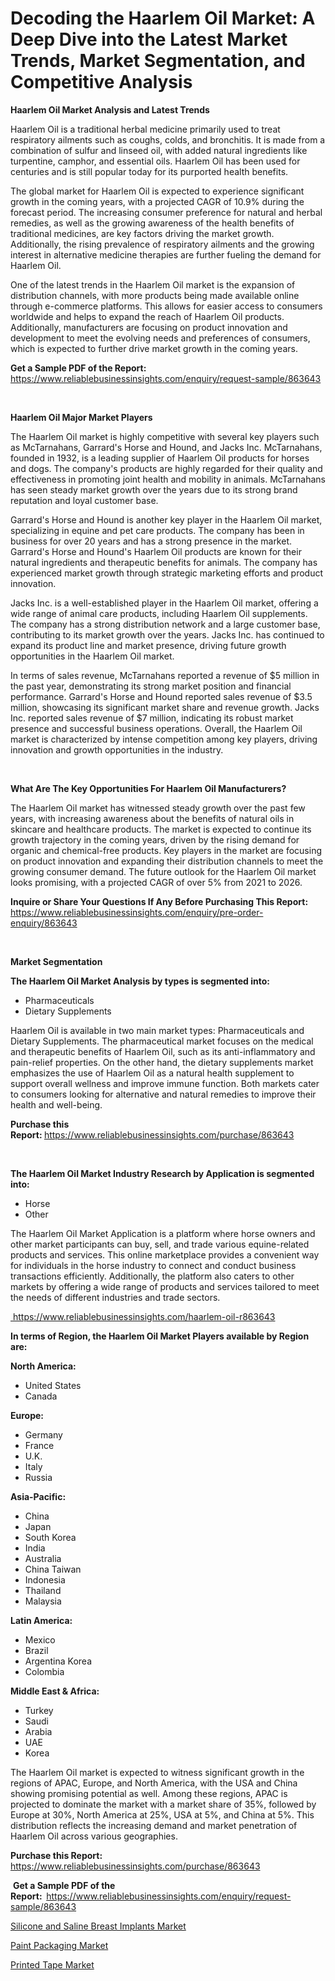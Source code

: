 <p><h1>Decoding the Haarlem Oil Market: A Deep Dive into the Latest Market Trends, Market Segmentation, and Competitive Analysis</h1></p><p><strong>Haarlem Oil Market Analysis and Latest Trends</strong></p>
<p><p>Haarlem Oil is a traditional herbal medicine primarily used to treat respiratory ailments such as coughs, colds, and bronchitis. It is made from a combination of sulfur and linseed oil, with added natural ingredients like turpentine, camphor, and essential oils. Haarlem Oil has been used for centuries and is still popular today for its purported health benefits.</p><p>The global market for Haarlem Oil is expected to experience significant growth in the coming years, with a projected CAGR of 10.9% during the forecast period. The increasing consumer preference for natural and herbal remedies, as well as the growing awareness of the health benefits of traditional medicines, are key factors driving the market growth. Additionally, the rising prevalence of respiratory ailments and the growing interest in alternative medicine therapies are further fueling the demand for Haarlem Oil.</p><p>One of the latest trends in the Haarlem Oil market is the expansion of distribution channels, with more products being made available online through e-commerce platforms. This allows for easier access to consumers worldwide and helps to expand the reach of Haarlem Oil products. Additionally, manufacturers are focusing on product innovation and development to meet the evolving needs and preferences of consumers, which is expected to further drive market growth in the coming years.</p></p>
<p><strong>Get a Sample PDF of the Report:&nbsp;</strong> <a href="https://www.reliablebusinessinsights.com/enquiry/request-sample/863643">https://www.reliablebusinessinsights.com/enquiry/request-sample/863643</a></p>
<p>&nbsp;</p>
<p><strong>Haarlem Oil Major Market Players</strong></p>
<p><p>The Haarlem Oil market is highly competitive with several key players such as McTarnahans, Garrard's Horse and Hound, and Jacks Inc. McTarnahans, founded in 1932, is a leading supplier of Haarlem Oil products for horses and dogs. The company's products are highly regarded for their quality and effectiveness in promoting joint health and mobility in animals. McTarnahans has seen steady market growth over the years due to its strong brand reputation and loyal customer base.</p><p>Garrard's Horse and Hound is another key player in the Haarlem Oil market, specializing in equine and pet care products. The company has been in business for over 20 years and has a strong presence in the market. Garrard's Horse and Hound's Haarlem Oil products are known for their natural ingredients and therapeutic benefits for animals. The company has experienced market growth through strategic marketing efforts and product innovation.</p><p>Jacks Inc. is a well-established player in the Haarlem Oil market, offering a wide range of animal care products, including Haarlem Oil supplements. The company has a strong distribution network and a large customer base, contributing to its market growth over the years. Jacks Inc. has continued to expand its product line and market presence, driving future growth opportunities in the Haarlem Oil market.</p><p>In terms of sales revenue, McTarnahans reported a revenue of $5 million in the past year, demonstrating its strong market position and financial performance. Garrard's Horse and Hound reported sales revenue of $3.5 million, showcasing its significant market share and revenue growth. Jacks Inc. reported sales revenue of $7 million, indicating its robust market presence and successful business operations. Overall, the Haarlem Oil market is characterized by intense competition among key players, driving innovation and growth opportunities in the industry.</p></p>
<p>&nbsp;</p>
<p><strong>What Are The Key Opportunities For Haarlem Oil Manufacturers?</strong></p>
<p><p>The Haarlem Oil market has witnessed steady growth over the past few years, with increasing awareness about the benefits of natural oils in skincare and healthcare products. The market is expected to continue its growth trajectory in the coming years, driven by the rising demand for organic and chemical-free products. Key players in the market are focusing on product innovation and expanding their distribution channels to meet the growing consumer demand. The future outlook for the Haarlem Oil market looks promising, with a projected CAGR of over 5% from 2021 to 2026.</p></p>
<p><strong>Inquire or Share Your Questions If Any Before Purchasing This Report:</strong> <a href="https://www.reliablebusinessinsights.com/enquiry/pre-order-enquiry/863643">https://www.reliablebusinessinsights.com/enquiry/pre-order-enquiry/863643</a></p>
<p>&nbsp;</p>
<p><strong>Market Segmentation</strong></p>
<p><strong>The Haarlem Oil Market Analysis by types is segmented into:</strong></p>
<p><ul><li>Pharmaceuticals</li><li>Dietary Supplements</li></ul></p>
<p><p>Haarlem Oil is available in two main market types: Pharmaceuticals and Dietary Supplements. The pharmaceutical market focuses on the medical and therapeutic benefits of Haarlem Oil, such as its anti-inflammatory and pain-relief properties. On the other hand, the dietary supplements market emphasizes the use of Haarlem Oil as a natural health supplement to support overall wellness and improve immune function. Both markets cater to consumers looking for alternative and natural remedies to improve their health and well-being.</p></p>
<p><strong>Purchase this Report:&nbsp;</strong><a href="https://www.reliablebusinessinsights.com/purchase/863643">https://www.reliablebusinessinsights.com/purchase/863643</a></p>
<p>&nbsp;</p>
<p><strong>The Haarlem Oil Market Industry Research by Application is segmented into:</strong></p>
<p><ul><li>Horse</li><li>Other</li></ul></p>
<p><p>The Haarlem Oil Market Application is a platform where horse owners and other market participants can buy, sell, and trade various equine-related products and services. This online marketplace provides a convenient way for individuals in the horse industry to connect and conduct business transactions efficiently. Additionally, the platform also caters to other markets by offering a wide range of products and services tailored to meet the needs of different industries and trade sectors.</p></p>
<p><a href="https://www.reliablebusinessinsights.com/haarlem-oil-r863643">&nbsp;https://www.reliablebusinessinsights.com/haarlem-oil-r863643</a></p>
<p><strong>In terms of Region, the Haarlem Oil Market Players available by Region are:</strong></p>
<p>
    <p> <strong> North America: </strong>
        <ul>
            <li>United States</li>
            <li>Canada</li>
        </ul>
        </p> 
    <p> <strong> Europe: </strong>
        <ul>
            <li>Germany</li>
            <li>France</li>
            <li>U.K.</li>
            <li>Italy</li>
            <li>Russia</li>
        </ul>
        </p> 
    <p> <strong> Asia-Pacific: </strong>
        <ul>
            <li>China</li>
            <li>Japan</li>
            <li>South Korea</li>
            <li>India</li>
            <li>Australia</li>
            <li>China Taiwan</li>
            <li>Indonesia</li>
            <li>Thailand</li>
            <li>Malaysia</li>
        </ul>
        </p> 
    <p> <strong> Latin America: </strong>
        <ul>
            <li>Mexico</li>
            <li>Brazil</li>
            <li>Argentina Korea</li>
            <li>Colombia</li>
        </ul>
        </p> 
    <p> <strong> Middle East & Africa: </strong>
        <ul>
            <li>Turkey</li>
            <li>Saudi</li>
            <li>Arabia</li>
            <li>UAE</li>
            <li>Korea</li>
        </ul>
    </p>
    </p>
<p><p>The Haarlem Oil market is expected to witness significant growth in the regions of APAC, Europe, and North America, with the USA and China showing promising potential as well. Among these regions, APAC is projected to dominate the market with a market share of 35%, followed by Europe at 30%, North America at 25%, USA at 5%, and China at 5%. This distribution reflects the increasing demand and market penetration of Haarlem Oil across various geographies.</p></p>
<p><strong>Purchase this Report: </strong><a href="https://www.reliablebusinessinsights.com/purchase/863643">https://www.reliablebusinessinsights.com/purchase/863643</a></p>
<p>&nbsp;<strong>Get a Sample PDF of the Report:&nbsp;&nbsp;</strong><a href="https://www.reliablebusinessinsights.com/enquiry/request-sample/863643">https://www.reliablebusinessinsights.com/enquiry/request-sample/863643</a></p>
<p><strong></strong></p>
<p><p><a href="https://view.publitas.com/reportprime-1/global-silicone-and-saline-breast-implants-market-focus-on-application-end-use-industry-type-equipment-and-region-analysis-and-forecast-2024-2031/">Silicone and Saline Breast Implants Market</a></p><p><a href="https://github.com/redneck06/Market-Research-Report-List-4/blob/main/paint-packaging-market.md">Paint Packaging Market</a></p><p><a href="https://github.com/nicoletavirag/Market-Research-Report-List-4/blob/main/printed-tape-market.md">Printed Tape Market</a></p></p>